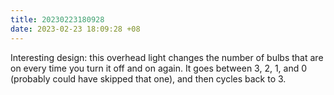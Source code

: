 ```yaml
---
title: 20230223180928
date: 2023-02-23 18:09:28 +08
---
```


Interesting design: this overhead light changes the number of bulbs that are on every time you turn it off and on again. It goes between 3, 2, 1, and 0 (probably could have skipped that one), and then cycles back to 3.

